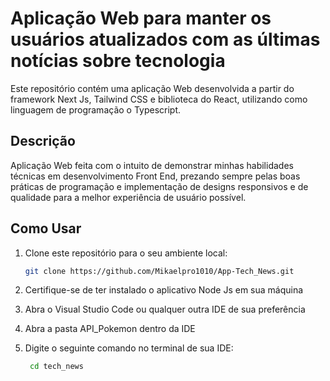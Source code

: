 # Aplicação Web para manter os usuários atualizados com as últimas notícias sobre tecnologia
Este repositório contém uma aplicação Web desenvolvida a partir do framework Next Js, Tailwind CSS e biblioteca do React, utilizando como linguagem de programação o Typescript.

## Descrição
Aplicação Web feita com o intuito de demonstrar minhas habilidades técnicas em desenvolvimento Front End, prezando sempre pelas boas práticas de programação e implementação de designs responsivos e de qualidade para a melhor experiência de usuário possível.

## Como Usar

1. Clone este repositório para o seu ambiente local:

    ```bash
    git clone https://github.com/Mikaelpro1010/App-Tech_News.git
    ```
2. Certifique-se de ter instalado o aplicativo Node Js em sua máquina

3. Abra o Visual Studio Code ou qualquer outra IDE de sua preferência
   
4. Abra a pasta API_Pokemon dentro da IDE
   
5. Digite o seguinte comando no terminal de sua IDE:
   ```bash
    cd tech_news
    ```
